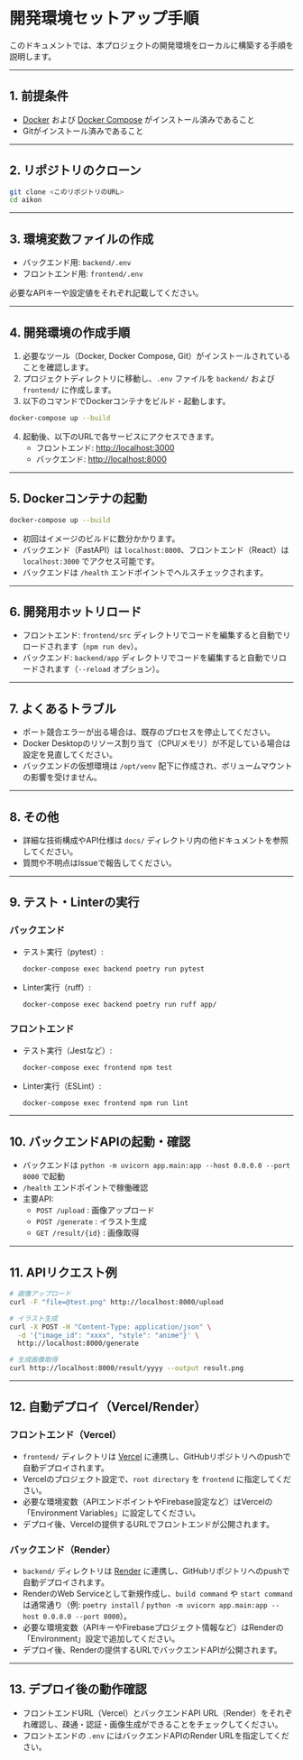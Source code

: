 # 開発環境セットアップ手順

このドキュメントでは、本プロジェクトの開発環境をローカルに構築する手順を説明します。

---

## 1. 前提条件

- [Docker](https://www.docker.com/) および [Docker Compose](https://docs.docker.com/compose/) がインストール済みであること
- Gitがインストール済みであること

---

## 2. リポジトリのクローン

```sh
git clone <このリポジトリのURL>
cd aikon
```

---

## 3. 環境変数ファイルの作成

- バックエンド用: `backend/.env`
- フロントエンド用: `frontend/.env`

必要なAPIキーや設定値をそれぞれ記載してください。

---

## 4. 開発環境の作成手順

1. 必要なツール（Docker, Docker Compose, Git）がインストールされていることを確認します。
2. プロジェクトディレクトリに移動し、`.env` ファイルを `backend/` および `frontend/` に作成します。
3. 以下のコマンドでDockerコンテナをビルド・起動します。

```sh
docker-compose up --build
```

4. 起動後、以下のURLで各サービスにアクセスできます。
   - フロントエンド: [http://localhost:3000](http://localhost:3000)
   - バックエンド: [http://localhost:8000](http://localhost:8000)

---

## 5. Dockerコンテナの起動

```sh
docker-compose up --build
```

- 初回はイメージのビルドに数分かかります。
- バックエンド（FastAPI）は `localhost:8000`、フロントエンド（React）は `localhost:3000` でアクセス可能です。
- バックエンドは `/health` エンドポイントでヘルスチェックされます。

---

## 6. 開発用ホットリロード

- フロントエンド: `frontend/src` ディレクトリでコードを編集すると自動でリロードされます（`npm run dev`）。
- バックエンド: `backend/app` ディレクトリでコードを編集すると自動でリロードされます（`--reload` オプション）。

---

## 7. よくあるトラブル

- ポート競合エラーが出る場合は、既存のプロセスを停止してください。
- Docker Desktopのリソース割り当て（CPU/メモリ）が不足している場合は設定を見直してください。
- バックエンドの仮想環境は `/opt/venv` 配下に作成され、ボリュームマウントの影響を受けません。

---

## 8. その他

- 詳細な技術構成やAPI仕様は `docs/` ディレクトリ内の他ドキュメントを参照してください。
- 質問や不明点はIssueで報告してください。

---

## 9. テスト・Linterの実行

### バックエンド

- テスト実行（pytest）:
  ```sh
  docker-compose exec backend poetry run pytest
  ```
- Linter実行（ruff）:
  ```sh
  docker-compose exec backend poetry run ruff app/
  ```

### フロントエンド

- テスト実行（Jestなど）:
  ```sh
  docker-compose exec frontend npm test
  ```
- Linter実行（ESLint）:
  ```sh
  docker-compose exec frontend npm run lint
  ```

---

## 10. バックエンドAPIの起動・確認

- バックエンドは `python -m uvicorn app.main:app --host 0.0.0.0 --port 8000` で起動
- `/health` エンドポイントで稼働確認
- 主要API:
    - `POST /upload` : 画像アップロード
    - `POST /generate` : イラスト生成
    - `GET /result/{id}` : 画像取得

---

## 11. APIリクエスト例

```sh
# 画像アップロード
curl -F "file=@test.png" http://localhost:8000/upload

# イラスト生成
curl -X POST -H "Content-Type: application/json" \
  -d '{"image_id": "xxxx", "style": "anime"}' \
  http://localhost:8000/generate

# 生成画像取得
curl http://localhost:8000/result/yyyy --output result.png
```

---

## 12. 自動デプロイ（Vercel/Render）

### フロントエンド（Vercel）

- `frontend/` ディレクトリは [Vercel](https://vercel.com/) に連携し、GitHubリポジトリへのpushで自動デプロイされます。
- Vercelのプロジェクト設定で、`root directory` を `frontend` に指定してください。
- 必要な環境変数（APIエンドポイントやFirebase設定など）はVercelの「Environment Variables」に設定してください。
- デプロイ後、Vercelの提供するURLでフロントエンドが公開されます。

### バックエンド（Render）

- `backend/` ディレクトリは [Render](https://render.com/) に連携し、GitHubリポジトリへのpushで自動デプロイされます。
- RenderのWeb Serviceとして新規作成し、`build command` や `start command` は通常通り（例: `poetry install` / `python -m uvicorn app.main:app --host 0.0.0.0 --port 8000`）。
- 必要な環境変数（APIキーやFirebaseプロジェクト情報など）はRenderの「Environment」設定で追加してください。
- デプロイ後、Renderの提供するURLでバックエンドAPIが公開されます。

---

## 13. デプロイ後の動作確認

- フロントエンドURL（Vercel）とバックエンドAPI URL（Render）をそれぞれ確認し、疎通・認証・画像生成ができることをチェックしてください。
- フロントエンドの `.env` にはバックエンドAPIのRender URLを指定してください。
